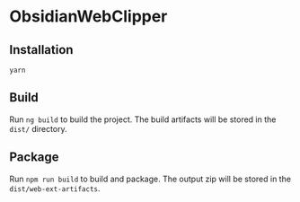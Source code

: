 # ObsidianWebClipper

## Installation

```shell
yarn
```

## Build

Run `ng build` to build the project. The build artifacts will be stored in the `dist/` directory.

## Package

Run `npm run build` to build and package. The output zip will be stored in the `dist/web-ext-artifacts`.
